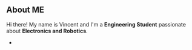 ##  About ME

 Hi there! My name is Vincent and I'm a **Engineering Student** passionate about **Electronics and Robotics**.

- 

